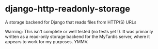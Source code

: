 # django-http-readonly-storage
A storage backend for Django that reads files from HTTP(S) URLs

Warning: This isn't complete or well tested (no tests yet !).
It was primarily written as a read-only storage backend for the
MyTardis server, where it appears to work for my purposes. YMMV.
